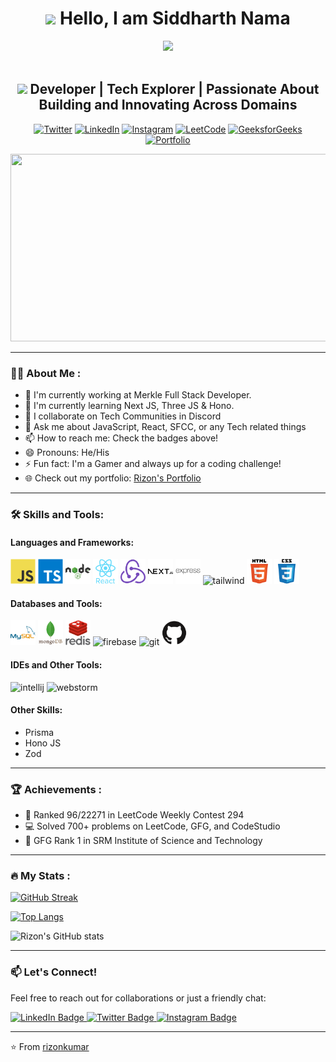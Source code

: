 <h1 align="center">
  <img src="https://media.giphy.com/media/hvRJCLFzcasrR4ia7z/giphy.gif" width="30px"/>
  Hello, I am Siddharth Nama
</h1>

<div id="header" align="center">
  <img src="https://media.giphy.com/media/M9gbBd9nbDrOTu1Mqx/giphy.gif" width="100"/>
</div>

<div align="center">
  <img src="https://komarev.com/ghpvc/?username=Siddharth-Nama&style=flat-square&color=blue" alt=""/>
</div>

<h2 align="center">
  <img src="https://media.giphy.com/media/WUlplcMpOCEmTGBtBW/giphy.gif" width="30">
  Developer | Tech Explorer | Passionate About Building and Innovating Across Domains
</h2>

<p align="center">
  <a href="https://twitter.com/RizonKumar"><img src="https://img.shields.io/badge/Twitter-1DA1F2?style=for-the-badge&logo=twitter&logoColor=white" alt="Twitter"/></a>
  <a href="https://www.linkedin.com/in/rizonkumarrahi/"><img src="https://img.shields.io/badge/LinkedIn-0077B5?style=for-the-badge&logo=linkedin&logoColor=white" alt="LinkedIn"/></a>
  <a href="https://www.instagram.com/rizon__kumar/"><img src="https://img.shields.io/badge/Instagram-E4405F?style=for-the-badge&logo=instagram&logoColor=white" alt="Instagram"/></a>
  <a href="https://leetcode.com/rizon__kumar/"><img src="https://img.shields.io/badge/LeetCode-FFA116?style=for-the-badge&logo=LeetCode&logoColor=black" alt="LeetCode"/></a>
  <a href="https://auth.geeksforgeeks.org/user/rizonkumarrahi/practice"><img src="https://img.shields.io/badge/GeeksforGeeks-298D46?style=for-the-badge&logo=geeksforgeeks&logoColor=white" alt="GeeksforGeeks"/></a>
  <a href="https://rizonkumarrahi.in/"><img src="https://img.shields.io/badge/Portfolio-FF5722?style=for-the-badge&logo=google-chrome&logoColor=white" alt="Portfolio"/></a>
</p>

<div align="center">
  <img src="https://media.giphy.com/media/dWesBcTLavkZuG35MI/giphy.gif" width="600" height="300"/>
</div>

---

### :man_technologist: About Me :

- 🔭 I'm currently working at Merkle Full Stack Developer.
- 🌱 I'm currently learning Next JS, Three JS & Hono.
- 👯 I collaborate on Tech Communities in Discord
- 💬 Ask me about JavaScript, React, SFCC, or any Tech related things
- 📫 How to reach me: Check the badges above!
- 😄 Pronouns: He/His
- ⚡ Fun fact: I'm a Gamer and always up for a coding challenge!
- 🌐 Check out my portfolio: [Rizon's Portfolio](https://rizonkumarrahi.in/)

---

### :hammer_and_wrench: Skills and Tools:

#### Languages and Frameworks:
<p align="left">
  <img src="https://raw.githubusercontent.com/devicons/devicon/master/icons/javascript/javascript-original.svg" alt="javascript" width="40" height="40"/>
  <img src="https://raw.githubusercontent.com/devicons/devicon/master/icons/typescript/typescript-original.svg" alt="typescript" width="40" height="40"/>
  <img src="https://raw.githubusercontent.com/devicons/devicon/master/icons/nodejs/nodejs-original-wordmark.svg" alt="nodejs" width="40" height="40"/>
  <img src="https://raw.githubusercontent.com/devicons/devicon/master/icons/react/react-original-wordmark.svg" alt="react" width="40" height="40"/>
  <img src="https://raw.githubusercontent.com/devicons/devicon/master/icons/redux/redux-original.svg" alt="redux" width="40" height="40"/>
  <img src="https://raw.githubusercontent.com/devicons/devicon/master/icons/nextjs/nextjs-original-wordmark.svg" alt="nextjs" width="40" height="40"/>
  <img src="https://raw.githubusercontent.com/devicons/devicon/master/icons/express/express-original-wordmark.svg" alt="express" width="40" height="40"/>
  <img src="https://www.vectorlogo.zone/logos/tailwindcss/tailwindcss-icon.svg" alt="tailwind" width="40" height="40"/>
  <img src="https://raw.githubusercontent.com/devicons/devicon/master/icons/html5/html5-original-wordmark.svg" alt="html5" width="40" height="40"/>
  <img src="https://raw.githubusercontent.com/devicons/devicon/master/icons/css3/css3-original-wordmark.svg" alt="css3" width="40" height="40"/>
</p>

#### Databases and Tools:
<p align="left">
  <img src="https://raw.githubusercontent.com/devicons/devicon/master/icons/mysql/mysql-original-wordmark.svg" alt="mysql" width="40" height="40"/>
  <img src="https://raw.githubusercontent.com/devicons/devicon/master/icons/mongodb/mongodb-original-wordmark.svg" alt="mongodb" width="40" height="40"/>
  <img src="https://raw.githubusercontent.com/devicons/devicon/master/icons/redis/redis-original-wordmark.svg" alt="redis" width="40" height="40"/>
  <img src="https://www.vectorlogo.zone/logos/firebase/firebase-icon.svg" alt="firebase" width="40" height="40"/>
  <img src="https://www.vectorlogo.zone/logos/git-scm/git-scm-icon.svg" alt="git" width="40" height="40"/>
  <img src="https://raw.githubusercontent.com/devicons/devicon/master/icons/github/github-original.svg" alt="github" width="40" height="40"/>
</p>

#### IDEs and Other Tools:
<p align="left">
  <img src="https://upload.wikimedia.org/wikipedia/commons/9/9c/IntelliJ_IDEA_Icon.svg" alt="intellij" width="40" height="40"/>
  <img src="https://upload.wikimedia.org/wikipedia/commons/c/c0/WebStorm_Icon.svg" alt="webstorm" width="40" height="40"/>
</p>

#### Other Skills:
- Prisma
- Hono JS
- Zod

---

### :trophy: Achievements :

- 🌟 Ranked 96/22271 in LeetCode Weekly Contest 294
- 💻 Solved 700+ problems on LeetCode, GFG, and CodeStudio
- 🏅 GFG Rank 1 in SRM Institute of Science and Technology

---

### :fire: My Stats :

[![GitHub Streak](http://github-readme-streak-stats.herokuapp.com?user=rizonkumar&theme=radical&background=0D1117)](https://git.io/streak-stats)

[![Top Langs](https://github-readme-stats.vercel.app/api/top-langs/?username=rizonkumar&layout=compact&theme=radical&bg_color=0D1117)](https://github.com/anuraghazra/github-readme-stats)

![Rizon's GitHub stats](https://github-readme-stats.vercel.app/api?username=rizonkumar&show_icons=true&theme=radical&bg_color=0D1117)

---

### :mailbox: Let's Connect!

Feel free to reach out for collaborations or just a friendly chat:
<div id="badges">
  <a href="https://www.linkedin.com/in/rizonkumarrahi/">
    <img src="https://img.shields.io/badge/LinkedIn-0077B5?style=for-the-badge&logo=linkedin&logoColor=white" alt="LinkedIn Badge"/>
  </a>
  <a href="https://twitter.com/RizonKumar">
    <img src="https://img.shields.io/badge/Twitter-1DA1F2?style=for-the-badge&logo=twitter&logoColor=white" alt="Twitter Badge"/>
  </a>
  <a href="https://www.instagram.com/rizon__kumar/">
    <img src="https://img.shields.io/badge/Instagram-E4405F?style=for-the-badge&logo=instagram&logoColor=white" alt="Instagram Badge"/>
  </a>
</div>

---

⭐️ From [rizonkumar](https://github.com/rizonkumar)
